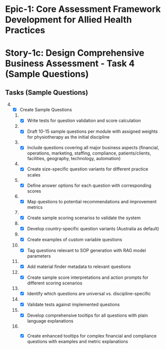  # Epic-1: Core Assessment Framework Development for Allied Health Practices
# Story-1c: Design Comprehensive Business Assessment - Task 4 (Sample Questions)

## Tasks (Sample Questions)

4. - [x] Create Sample Questions
   1. - [x] Write tests for question validation and score calculation
   2. - [x] Draft 10-15 sample questions per module with assigned weights for physiotherapy as the initial discipline
   3. - [x] Include questions covering all major business aspects (financial, operations, marketing, staffing, compliance, patients/clients, facilities, geography, technology, automation)
   4. - [x] Create size-specific question variants for different practice scales
   5. - [x] Define answer options for each question with corresponding scores
   6. - [x] Map questions to potential recommendations and improvement metrics
   7. - [x] Create sample scoring scenarios to validate the system
   8. - [x] Develop country-specific question variants (Australia as default)
   9. - [x] Create examples of custom variable questions
   10. - [x] Tag questions relevant to SOP generation with RAG model parameters
   11. - [x] Add material finder metadata to relevant questions
   12. - [x] Create sample score interpretations and action prompts for different scoring scenarios
   13. - [x] Identify which questions are universal vs. discipline-specific
   14. - [x] Validate tests against implemented questions
   15. - [x] Develop comprehensive tooltips for all questions with plain language explanations
   16. - [x] Create enhanced tooltips for complex financial and compliance questions with examples and metric explanations
  
